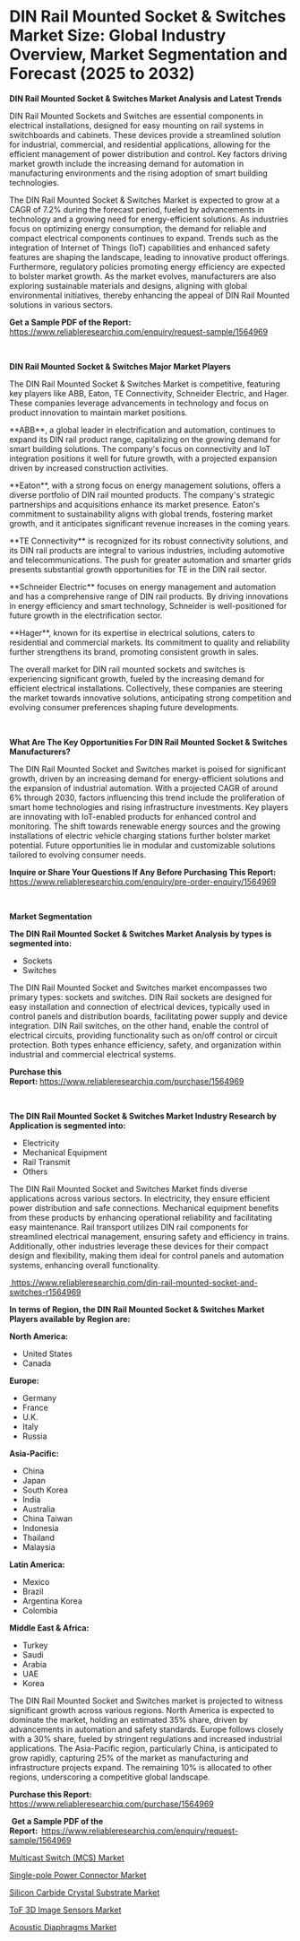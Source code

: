 <p><h1>DIN Rail Mounted Socket & Switches Market Size: Global Industry Overview, Market Segmentation and Forecast (2025 to 2032)</h1></p><p><strong>DIN Rail Mounted Socket & Switches Market Analysis and Latest Trends</strong></p>
<p><p>DIN Rail Mounted Sockets and Switches are essential components in electrical installations, designed for easy mounting on rail systems in switchboards and cabinets. These devices provide a streamlined solution for industrial, commercial, and residential applications, allowing for the efficient management of power distribution and control. Key factors driving market growth include the increasing demand for automation in manufacturing environments and the rising adoption of smart building technologies.</p><p>The DIN Rail Mounted Socket & Switches Market is expected to grow at a CAGR of 7.2% during the forecast period, fueled by advancements in technology and a growing need for energy-efficient solutions. As industries focus on optimizing energy consumption, the demand for reliable and compact electrical components continues to expand. Trends such as the integration of Internet of Things (IoT) capabilities and enhanced safety features are shaping the landscape, leading to innovative product offerings. Furthermore, regulatory policies promoting energy efficiency are expected to bolster market growth. As the market evolves, manufacturers are also exploring sustainable materials and designs, aligning with global environmental initiatives, thereby enhancing the appeal of DIN Rail Mounted solutions in various sectors.</p></p>
<p><strong>Get a Sample PDF of the Report:&nbsp;</strong> <a href="https://www.reliableresearchiq.com/enquiry/request-sample/1564969?utm_campaign=904&utm_medium=2&utm_source=Github&utm_content=ia&utm_term=06042025&utm_id=din-rail-mounted-socket-switches">https://www.reliableresearchiq.com/enquiry/request-sample/1564969</a></p>
<p>&nbsp;</p>
<p><strong>DIN Rail Mounted Socket & Switches Major Market Players</strong></p>
<p><p>The DIN Rail Mounted Socket & Switches Market is competitive, featuring key players like ABB, Eaton, TE Connectivity, Schneider Electric, and Hager. These companies leverage advancements in technology and focus on product innovation to maintain market positions.</p><p>**ABB**, a global leader in electrification and automation, continues to expand its DIN rail product range, capitalizing on the growing demand for smart building solutions. The company's focus on connectivity and IoT integration positions it well for future growth, with a projected expansion driven by increased construction activities.</p><p>**Eaton**, with a strong focus on energy management solutions, offers a diverse portfolio of DIN rail mounted products. The company's strategic partnerships and acquisitions enhance its market presence. Eaton's commitment to sustainability aligns with global trends, fostering market growth, and it anticipates significant revenue increases in the coming years.</p><p>**TE Connectivity** is recognized for its robust connectivity solutions, and its DIN rail products are integral to various industries, including automotive and telecommunications. The push for greater automation and smarter grids presents substantial growth opportunities for TE in the DIN rail sector.</p><p>**Schneider Electric** focuses on energy management and automation and has a comprehensive range of DIN rail products. By driving innovations in energy efficiency and smart technology, Schneider is well-positioned for future growth in the electrification sector.</p><p>**Hager**, known for its expertise in electrical solutions, caters to residential and commercial markets. Its commitment to quality and reliability further strengthens its brand, promoting consistent growth in sales.</p><p>The overall market for DIN rail mounted sockets and switches is experiencing significant growth, fueled by the increasing demand for efficient electrical installations. Collectively, these companies are steering the market towards innovative solutions, anticipating strong competition and evolving consumer preferences shaping future developments.</p></p>
<p>&nbsp;</p>
<p><strong>What Are The Key Opportunities For DIN Rail Mounted Socket & Switches Manufacturers?</strong></p>
<p><p>The DIN Rail Mounted Socket and Switches market is poised for significant growth, driven by an increasing demand for energy-efficient solutions and the expansion of industrial automation. With a projected CAGR of around 6% through 2030, factors influencing this trend include the proliferation of smart home technologies and rising infrastructure investments. Key players are innovating with IoT-enabled products for enhanced control and monitoring. The shift towards renewable energy sources and the growing installations of electric vehicle charging stations further bolster market potential. Future opportunities lie in modular and customizable solutions tailored to evolving consumer needs.</p></p>
<p><strong>Inquire or Share Your Questions If Any Before Purchasing This Report:</strong> <a href="https://www.reliableresearchiq.com/enquiry/pre-order-enquiry/1564969?utm_campaign=904&utm_medium=2&utm_source=Github&utm_content=ia&utm_term=06042025&utm_id=din-rail-mounted-socket-switches">https://www.reliableresearchiq.com/enquiry/pre-order-enquiry/1564969</a></p>
<p>&nbsp;</p>
<p><strong>Market Segmentation</strong></p>
<p><strong>The DIN Rail Mounted Socket & Switches Market Analysis by types is segmented into:</strong></p>
<p><ul><li>Sockets</li><li>Switches</li></ul></p>
<p><p>The DIN Rail Mounted Socket and Switches market encompasses two primary types: sockets and switches. DIN Rail sockets are designed for easy installation and connection of electrical devices, typically used in control panels and distribution boards, facilitating power supply and device integration. DIN Rail switches, on the other hand, enable the control of electrical circuits, providing functionality such as on/off control or circuit protection. Both types enhance efficiency, safety, and organization within industrial and commercial electrical systems.</p></p>
<p><strong>Purchase this Report:&nbsp;</strong><a href="https://www.reliableresearchiq.com/purchase/1564969?utm_campaign=904&utm_medium=2&utm_source=Github&utm_content=ia&utm_term=06042025&utm_id=din-rail-mounted-socket-switches">https://www.reliableresearchiq.com/purchase/1564969</a></p>
<p>&nbsp;</p>
<p><strong>The DIN Rail Mounted Socket & Switches Market Industry Research by Application is segmented into:</strong></p>
<p><ul><li>Electricity</li><li>Mechanical Equipment</li><li>Rail Transmit</li><li>Others</li></ul></p>
<p><p>The DIN Rail Mounted Socket and Switches Market finds diverse applications across various sectors. In electricity, they ensure efficient power distribution and safe connections. Mechanical equipment benefits from these products by enhancing operational reliability and facilitating easy maintenance. Rail transport utilizes DIN rail components for streamlined electrical management, ensuring safety and efficiency in trains. Additionally, other industries leverage these devices for their compact design and flexibility, making them ideal for control panels and automation systems, enhancing overall functionality.</p></p>
<p><a href="https://www.reliableresearchiq.com/din-rail-mounted-socket-and-switches-r1564969?utm_campaign=904&utm_medium=2&utm_source=Github&utm_content=ia&utm_term=06042025&utm_id=din-rail-mounted-socket-switches">&nbsp;https://www.reliableresearchiq.com/din-rail-mounted-socket-and-switches-r1564969</a></p>
<p><strong>In terms of Region, the DIN Rail Mounted Socket & Switches Market Players available by Region are:</strong></p>
<p>
    <p> <strong> North America: </strong>
        <ul>
            <li>United States</li>
            <li>Canada</li>
        </ul>
        </p> 
    <p> <strong> Europe: </strong>
        <ul>
            <li>Germany</li>
            <li>France</li>
            <li>U.K.</li>
            <li>Italy</li>
            <li>Russia</li>
        </ul>
        </p> 
    <p> <strong> Asia-Pacific: </strong>
        <ul>
            <li>China</li>
            <li>Japan</li>
            <li>South Korea</li>
            <li>India</li>
            <li>Australia</li>
            <li>China Taiwan</li>
            <li>Indonesia</li>
            <li>Thailand</li>
            <li>Malaysia</li>
        </ul>
        </p> 
    <p> <strong> Latin America: </strong>
        <ul>
            <li>Mexico</li>
            <li>Brazil</li>
            <li>Argentina Korea</li>
            <li>Colombia</li>
        </ul>
        </p> 
    <p> <strong> Middle East & Africa: </strong>
        <ul>
            <li>Turkey</li>
            <li>Saudi</li>
            <li>Arabia</li>
            <li>UAE</li>
            <li>Korea</li>
        </ul>
    </p>
    </p>
<p><p>The DIN Rail Mounted Socket and Switches market is projected to witness significant growth across various regions. North America is expected to dominate the market, holding an estimated 35% share, driven by advancements in automation and safety standards. Europe follows closely with a 30% share, fueled by stringent regulations and increased industrial applications. The Asia-Pacific region, particularly China, is anticipated to grow rapidly, capturing 25% of the market as manufacturing and infrastructure projects expand. The remaining 10% is allocated to other regions, underscoring a competitive global landscape.</p></p>
<p><strong>Purchase this Report: </strong><a href="https://www.reliableresearchiq.com/purchase/1564969?utm_campaign=904&utm_medium=2&utm_source=Github&utm_content=ia&utm_term=06042025&utm_id=din-rail-mounted-socket-switches">https://www.reliableresearchiq.com/purchase/1564969</a></p>
<p>&nbsp;<strong>Get a Sample PDF of the Report:&nbsp;&nbsp;</strong><a href="https://www.reliableresearchiq.com/enquiry/request-sample/1564969?utm_campaign=904&utm_medium=2&utm_source=Github&utm_content=ia&utm_term=06042025&utm_id=din-rail-mounted-socket-switches">https://www.reliableresearchiq.com/enquiry/request-sample/1564969</a></p>
<p><strong></strong></p>
<p><p><a href="https://github.com/fabinbuddygc/Market-Research-Report-List-1/blob/main/multicast-switch-mcs-market.md?utm_campaign=904&utm_medium=2&utm_source=Github&utm_content=ia&utm_term=06042025&utm_id=din-rail-mounted-socket-switches">Multicast Switch (MCS) Market</a></p><p><a href="https://github.com/noppbebawy/Market-Research-Report-List-1/blob/main/single-pole-power-connector-market.md?utm_campaign=904&utm_medium=2&utm_source=Github&utm_content=ia&utm_term=06042025&utm_id=din-rail-mounted-socket-switches">Single-pole Power Connector Market</a></p><p><a href="https://github.com/stohllaackdw/Market-Research-Report-List-1/blob/main/silicon-carbide-crystal-substrate-market.md?utm_campaign=904&utm_medium=2&utm_source=Github&utm_content=ia&utm_term=06042025&utm_id=din-rail-mounted-socket-switches">Silicon Carbide Crystal Substrate Market</a></p><p><a href="https://github.com/motanafraxer/Market-Research-Report-List-1/blob/main/tof-3d-image-sensors-market.md?utm_campaign=904&utm_medium=2&utm_source=Github&utm_content=ia&utm_term=06042025&utm_id=din-rail-mounted-socket-switches">ToF 3D Image Sensors Market</a></p><p><a href="https://github.com/bramsklizas/Market-Research-Report-List-1/blob/main/acoustic-diaphragms-market.md?utm_campaign=904&utm_medium=2&utm_source=Github&utm_content=ia&utm_term=06042025&utm_id=din-rail-mounted-socket-switches">Acoustic Diaphragms Market</a></p></p>